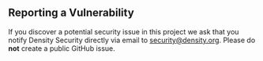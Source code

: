 ## Reporting a Vulnerability

If you discover a potential security issue in this project we ask that you notify Density Security directly via email to security@density.org. Please do **not** create a public GitHub issue.
